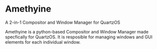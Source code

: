 # Amethyine
A 2-in-1 Compositor and Window Manager for QuartzOS

Amethyine is a python-based Compositor and Window Manager made specfically for QuartzOS.
It is resposible for managing windows and GUI elements for each individual window.
